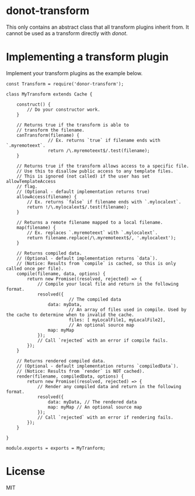 donot-transform
===============

This only contains an abstract class that all transform plugins inherit from. It cannot be used as a transform directly with *donot*.

# Implementing a transform plugin

Implement your transform plugins as the example below.

    const Transform = require('donor-transform');

    class MyTransform extends Cache {

        construct() {
            // Do your constructor work.
        }

        // Returns true if the transform is able to
        // transform the filename.
        canTransform(filename) {
					// Ex. returns `true` if filename ends with `.myremoteext`.
					return /\.myremoteext$/.test(filename);
        }

        // Returns true if the transform allows access to a specific file.
        // Use this to disallow public access to any template files.
        // This is ignored (not called) if the user has set allowTemplateAccess
        // flag.
        // (Optional - default implementation returns true)
        allowAccess(filename) {
        	// Ex. returns `false` if filename ends with `.mylocalext`.
        	return !/\.mylocalext$/.test(filename);
        }

        // Returns a remote filename mapped to a local filename.
        map(filename) {
        	// Ex. replaces `.myremoteext` with `.mylocalext`.
        	return filename.replace(/\.myremoteext$/, '.mylocalext');
        }

        // Returns compiled data.
        // (Optional - default implementation returns `data`).
        // (Notice: Results from `compile` is cached, so this is only called once per file).
        compile(filename, data, options) {
        	return new Promise((resolved, rejected) => {
        		// Compile your local file and return in the following format.
        		resolved({
							// The compiled data
        			data: myData,
							// An array of files used in compile. Used by the cache to determine when to invalid the cache.
							files: [ myLocalFile1, myLocalFile2],
							// An optional source map
        			map: myMap
        		});
        		// Call `rejected` with an error if compile fails.
        	});
        }

        // Returns rendered compiled data.
        // (Optional - default implementation returns `compiledData`).
        // (Notice: Results from `render` is NOT cached).
        render(filename, compiledData, options) {
        	return new Promise((resolved, rejected) => {
        		// Render any compiled data and return in the following format.
        		resolved({
        			data: myData, // The rendered data
        			map: myMap // An optional source map
        		});
        		// Call `rejected` with an error if rendering fails.
        	});
        }

    }

    module.exports = exports = MyTranform;

# License

MIT
